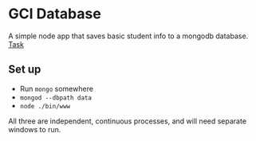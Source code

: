 # GCI Database
A simple node app that saves basic student info to a mongodb database. [Task](https://www.google-melange.com/gci/task/view/google/gci2014/5852137653272576)

## Set up

* Run `mongo` somewhere
* `mongod --dbpath data` 
* `node ./bin/www`

All three are independent, continuous processes, and will need separate windows to run.
